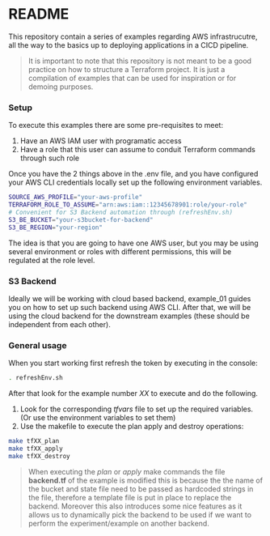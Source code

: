 # README #
This repository contain a series of examples regarding AWS infrastrucutre, all the way to the basics up to deploying applications in a CICD pipeline.

> It is important to note that this repository is not meant to be a good practice on how to structure a Terraform project. It is just a compilation of examples that can be used for inspiration or for demoing purposes.

### Setup ###
To execute this examples there are some pre-requisites to meet:
1. Have an AWS IAM user with programatic access
2. Have a role that this user can assume to conduit Terraform commands through such role

Once you have the 2 things above in the .env file, and you have configured your AWS CLI credentials locally set up the following environment variables.
```bash
SOURCE_AWS_PROFILE="your-aws-profile"
TERRAFORM_ROLE_TO_ASSUME="arn:aws:iam::12345678901:role/your-role"
# Convenient for S3 Backend automation through (refreshEnv.sh)
S3_BE_BUCKET="your-s3bucket-for-backend"
S3_BE_REGION="your-region"  
```

The idea is that you are going to have one AWS user, but you may be using several environment or roles with different permissions, this will be regulated at the role level.

### S3 Backend ###
Ideally we will be working with cloud based backend, example_01 guides you on how to set up such backend using AWS CLI. After that, we will be using the cloud backend for the downstream examples (these should be independent from each other).


### General usage ###
When you start working first refresh the token by executing in the console:
```bash
. refreshEnv.sh
```

After that look for the example number *XX* to execute and do the following.
1. Look for the corresponding *tfvars* file to set up the required variables. (Or use the environment variables to set them) 
2. Use the makefile to execute the plan apply and destroy operations:
```bash 
make tfXX_plan
make tfXX_apply
make tfXX_destroy
```

> When executing the *plan* or *apply* make commands the file **backend.tf** of the example is modified this is because the the name of the bucket and state file need to be passed as hardcoded strings in the file, therefore a template file is put in place to replace the backend. Moreover this also introduces some nice features as it allows us to dynamically pick the backend to be used if we want to perform the experiment/example on another backend. 
<!-- 
### Content (AWS CLI) ###
**Done**<br>
- Example 01: Listing AMI's
- Example 02: Authentication 
 
**WIP**<br>
- Example 03: JupyterHub 
**TODO**<br>



### Content (Terraform) ###
**Done**<br>
- Example 01: Set up S3 as Backend for Terraform

- Example 08: Jenkins Server running on EC2 (Not fully automated) 
 
- terraform_local: *Needs README*
- terraform_local: Needs README

**WIP**<br>
- Example 02: AWS Lambda Application
    - Folder needs renaming & backend needs to be set as an S3 bucket
- Example 03: SFTP Server
- Example 04: SFTP Server
    - Readme File needs to be expanded

**TODO**<br>


- Example 04: RDS (MariaDB) Database creation  

- Example 07: RDS (MariaDB) Database creation

- Example 10: SSL/TLS app
- Example 12: Jenkins master with slave builders
- Example 15: Jenkins CICD zero-downtime deployment


### Certifications: ###
https://www.aws.training/Transcript/CompletionCertificateHtml?transcriptid=srgvf8z7qEqL9xHczwdfxw2 -->